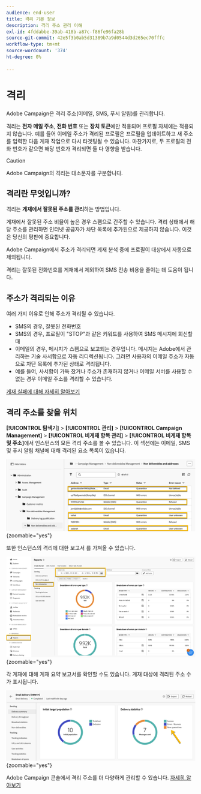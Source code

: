 ```yaml
---
audience: end-user
title: 격리 기본 정보
description: 격리 주소 관리 이해
exl-id: 4fddabbe-39ab-418b-a87c-f86fe96fa28b
source-git-commit: 42e5f3b0ab5d31389b7a9d0544d3d265ec70fffc
workflow-type: tm+mt
source-wordcount: '374'
ht-degree: 0%

---
```


# 격리

Adobe Campaign은 격리 주소(이메일, SMS, 푸시 알림)를 관리합니다.

격리는 **전자 메일 주소**, **전화 번호** 또는 **장치 토큰**&#x200B;에만 적용되며 프로필 자체에는 적용되지 않습니다. 예를 들어 이메일 주소가 격리된 프로필은 프로필을 업데이트하고 새 주소를 입력한 다음 게재 작업으로 다시 타겟팅될 수 있습니다. 마찬가지로, 두 프로필의 전화 번호가 같으면 해당 번호가 격리되면 둘 다 영향을 받습니다.


>[!CAUTION]
>
>Adobe Campaign의 격리는 대소문자를 구분합니다.

## 격리란 무엇입니까?

격리는 **게재에서 잘못된 주소를 관리**&#x200B;하는 방법입니다.

게재에서 잘못된 주소 비율이 높은 경우 스팸으로 간주할 수 있습니다. 격리 상태에서 해당 주소를 관리하면 인터넷 공급자가 차단 목록에 추가된으로 제공하지 않습니다. 이것은 당신의 평판에 중요합니다.

Adobe Campaign에서 주소가 격리되면 게재 분석 중에 프로필이 대상에서 자동으로 제외됩니다.

격리는 잘못된 전화번호를 게재에서 제외하여 SMS 전송 비용을 줄이는 데 도움이 됩니다.

## 주소가 격리되는 이유

여러 가지 이유로 인해 주소가 격리될 수 있습니다.

- SMS의 경우, 잘못된 전화번호
- SMS의 경우, 프로필이 &quot;STOP&quot;과 같은 키워드를 사용하여 SMS 메시지에 회신할 때
- 이메일의 경우, 메시지가 스팸으로 보고되는 경우입니다. 메시지는 Adobe에서 관리하는 기술 사서함으로 자동 리디렉션됩니다. 그러면 사용자의 이메일 주소가 자동으로 차단 목록에 추가된 상태로 격리됩니다.
- 예를 들어, 사서함이 가득 찼거나 주소가 존재하지 않거나 이메일 서버를 사용할 수 없는 경우 이메일 주소를 격리할 수 있습니다.

[게재 실패에 대해 자세히 알아보기](https://experienceleague.adobe.com/en/docs/campaign-classic/using/sending-messages/monitoring-deliveries/understanding-delivery-failures)

## 격리 주소를 찾을 위치

**[!UICONTROL 탐색기]** > **[!UICONTROL 관리]** > **[!UICONTROL Campaign Management]** > **[!UICONTROL 비게재 항목 관리]** > **[!UICONTROL 비게재 항목 및 주소]**&#x200B;에서 인스턴스의 모든 격리 주소를 볼 수 있습니다. 이 섹션에는 이메일, SMS 및 푸시 알림 채널에 대해 격리된 요소 목록이 있습니다.

![](assets/quarantine_location.png){zoomable="yes"}

또한 인스턴스의 격리에 대한 보고서 를 가져올 수 있습니다.

![](assets/quarantine_reports.png){zoomable="yes"}

각 게재에 대해 게재 요약 보고서를 확인할 수도 있습니다. 게재 대상에 격리된 주소 수 가 표시됩니다.

![](assets/quarantine_delivery.png){zoomable="yes"}

Adobe Campaign 콘솔에서 격리 주소를 더 다양하게 관리할 수 있습니다. [자세히 알아보기](https://experienceleague.adobe.com/en/docs/campaign/campaign-v8/send/failures/quarantines#access-quarantined-addresses)
